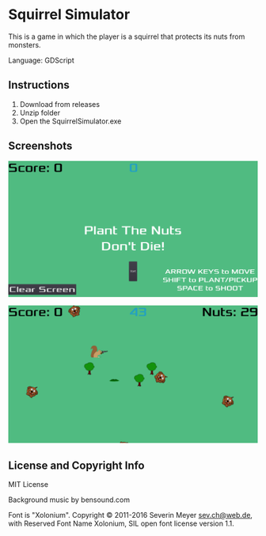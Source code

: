 # Squirrel Simulator

This is a game in which the player is a squirrel that protects its nuts from monsters.

Language: GDScript

## Instructions

1. Download from releases
2. Unzip folder
3. Open the SquirrelSimulator.exe

## Screenshots

![Screenshot of opening screen](screenshots/squirrel_screenshot1.png?raw=true)

![Screenshot of gameplay](screenshots/squirrel_screenshot2.png?raw=true)

## License and Copyright Info
MIT License

Background music by bensound.com

Font is "Xolonium". Copyright © 2011-2016 Severin Meyer sev.ch@web.de, with Reserved Font Name Xolonium, SIL open font license version 1.1.
